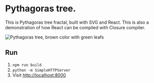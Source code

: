 Pythagoras tree.
=============

This is Pythagoras tree fractal, built with SVG and React.
This is also a demonstration of how React can be compiled with Closure compiler.

![Pythagoras tree, brown color with green leafs](https://alexeykomov.github.io/pythagoras-tree/img/ScreenShot2017-02-11at17.45.07.png)

Run
---
1. `npm run build`
2. `python -m SimpleHTTPServer`
3. Visit [http://localhost:8000](http://localhost:8000)

